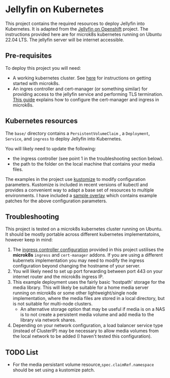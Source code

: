 # Jellyfin on Kubernetes #

This project contains the required resources to deploy Jellyfin into Kubernetes. It is adapted from the [Jellyfin on Openshift](https://github.com/home-cluster/jellyfin-openshift) project. The instructions provided here are for microk8s kubernetes running on Ubuntu 22.04 LTS. The jellyfin server will be internet accessible.

## Pre-requisites ##

To deploy this project you will need:

- A working kubernetes cluster. See [here](https://microk8s.io/docs/getting-started) for instructions on getting started with microk8s.
- An ingres controller and cert-manager (or something similar) for providing access to the jellyfin service and performing TLS termination. [This guide](https://microk8s.io/docs/addon-cert-manager) explains how to configure the cert-manager and ingress in microk8s.

## Kubernetes resources ##

The `base/` directory contains a `PersistentVolumeClaim` , a `Deployment`, `Service`, and `ingress` to deploy Jellyfin
into Kubernetes.

You will likely need to update the following:

- the ingress controller (see point 1 in the troubleshooting section below).
- the path to the folder on the local machine that contains your media files.

The examples in the project use [kustomize](https://kustomize.io/) to modify configuration parameters. Kustomize is included in recent versions of kubectl and provides a convenient way to adapt a base set of resources to multiple environments. I have included a [sample  overlay](./overlay/kustomization.yaml) which contains example patches for the above configuration parameters.

## Troubleshooting ##

This project is tested on a microk8s kubernetes cluster running on Ubuntu. It should be mostly portable across different kubernetes implementatoins, however keep in mind:

1. The [ingress controller configuration](./resources/ingress.yaml) provided in this project ustilises the **microk8s** `ingress` and `cert-manager` addons. If you are using a different kubernets implementation you may need to modify the ingress configuration beyond changing the hostname of your server.
2. You will likely need to set up port forwarding between port 443 on your internet router and the microk8s ingress IP.
3. This example deployment uses the fairly basic 'hostpath' storage for the media library. This will likely be suitable for a home media server running on microk8s or some other lightweight/single node implementation, where the media files are stored in a local directory, but is not suitable for multi-node clusters.
    - An alternative storage option that may be useful if media is on a NAS is to not create a persistent media volume and add media to the library via network shares.
4. Depending on your network configuration, a load balancer service type (instead of ClusterIP) may be necessary to allow media volumes from the local network to be added (I haven't tested this configuration).

## TODO List ##

- For the media persistant volume resource,`spec.claimRef.namespace` should be set using a kustomize patch.
